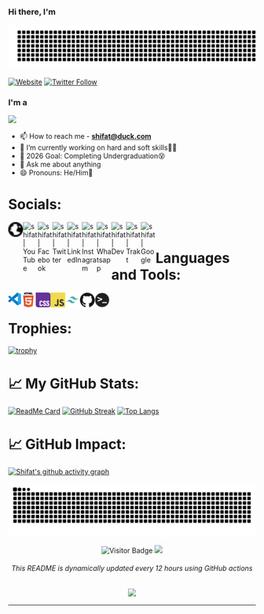 ### Hi there, I'm 

<p align="center">
    <img src="https://github.com/ShifatShakhawat/ShifatShakhawat/blob/main/Shifat.svg"/>
</p> 


[![Website](https://img.shields.io/website?label=www.shifat.me&style=for-the-badge&url=https%3A%2F%2Fwww.shifat.me)](https://www.shifat.me)
[![Twitter Follow](https://img.shields.io/twitter/follow/shifat?color=1DA1F2&logo=twitter&style=for-the-badge)](https://twitter.com/intent/follow?original_referer=https%3A%2F%2Fgithub.com%2FSHIFAT&screen_name=shiifatt) 


### I'm a
<p align="left">
<!--   <a href="https://github.com/DenverCoder1/readme-typing-svg"> -->
  <img src="https://readme-typing-svg.herokuapp.com?color=3339F7FF&width=380&height=28&lines=Student;Tech+Enthusiast;Entreprenuer&left=true"></a></p>

- 📫 How to reach me - **shifat@duck.com**
- 🔭 I’m currently working on hard and soft skills👩‍💻
- 🥅 2026 Goal: Completing Undergraduation😵
- 💬 Ask me about anything
- 😄 Pronouns: He/Him🧍


# Socials:

[<img align="left" alt="shifatshakhawat.me" width="30px" src="https://raw.githubusercontent.com/iconic/open-iconic/master/svg/globe.svg" />][Website]
[<img align="left" alt="shifat | YouTube" width="30px" src="https://cdn.jsdelivr.net/npm/simple-icons@v3/icons/youtube.svg" />][Youtube]
[<img align="left" alt="shifat | Facebook" width="30px" src="https://cdn.jsdelivr.net/npm/simple-icons@v3/icons/facebook.svg" />][Facebook]
[<img align="left" alt="shifat | Twitter" width="30px" src="https://cdn.jsdelivr.net/npm/simple-icons@v3/icons/twitter.svg" />][Twitter]
[<img align="left" alt="shifat | LinkedIn" width="30px" src="https://cdn.jsdelivr.net/npm/simple-icons@v3/icons/linkedin.svg" />][Linkedin]
[<img align="left" alt="shifat | Instagram" width="30px" src="https://cdn.jsdelivr.net/npm/simple-icons@v3/icons/instagram.svg" />][Instagram]
[<img align="left" alt="shifat | Whatsapp" width="30px" src="https://cdn.jsdelivr.net/npm/simple-icons@3.13.0/icons/whatsapp.svg" />][Whatsapp]
[<img align="left" alt="shifat | Dev" width="30px" src="https://cdn.jsdelivr.net/npm/simple-icons@3.0.1/icons/dev-dot-to.svg" >][Dev.to]
[<img align="left" alt="shifat | Trakt" width="30px" src="https://cdn.jsdelivr.net/npm/simple-icons@3.0.1/icons/trakt.svg" >][Trakt]
[<img align="left" alt="shifat | Google" width="30px" src="https://cdn.jsdelivr.net/npm/simple-icons@3.0.1/icons/google.svg" >][Google Developer]
<br/>

# Languages and Tools:

<img align="left" alt="Visual Studio Code" width="26px" src="https://raw.githubusercontent.com/github/explore/80688e429a7d4ef2fca1e82350fe8e3517d3494d/topics/visual-studio-code/visual-studio-code.png" />
<img align="left" alt="HTML5" width="30px" src="https://raw.githubusercontent.com/github/explore/80688e429a7d4ef2fca1e82350fe8e3517d3494d/topics/html/html.png" />
<img align="left" alt="CSS3" width="30px" src="https://raw.githubusercontent.com/github/explore/80688e429a7d4ef2fca1e82350fe8e3517d3494d/topics/css/css.png" />
<img align="left" alt="JavaScript" width="30px" src="https://raw.githubusercontent.com/github/explore/80688e429a7d4ef2fca1e82350fe8e3517d3494d/topics/javascript/javascript.png" />
<img align="left" alt="Terminal" width="30px" src="https://raw.githubusercontent.com/github/explore/80688e429a7d4ef2fca1e82350fe8e3517d3494d/topics/tailwind/tailwind.png" />
<img align="left" alt="GitHub" width="30px" src="https://raw.githubusercontent.com/github/explore/78df643247d429f6cc873026c0622819ad797942/topics/github/github.png" />
<img align="left" alt="Terminal" width="30px" src="https://raw.githubusercontent.com/github/explore/80688e429a7d4ef2fca1e82350fe8e3517d3494d/topics/terminal/terminal.png" />


<br/>


# Trophies: 

[![trophy](https://github-profile-trophy.vercel.app/?username=ShifatShakhawat&show_icons=true)](https://github.com/ShifatShakhawat/github-profile-trophy)


# 📈 My GitHub Stats:
[![ReadMe Card](https://github-readme-stats.vercel.app/api?username=ShifatShakhawat&layout=compact&theme=radical&show_icons=true&card_width=450&card_height=195)](https://github.com/ShifatShakhawat) 
[![GitHub Streak](https://github-readme-streak-stats-nine-khaki.vercel.app?user=ShifatShakhawat&theme=radical&card_width=450&card_height=195)](https://git.io/streak-stats) 
[![Top Langs](https://github-readme-stats.vercel.app/api/top-langs/?username=ShifatShakhawat&layout=compact&theme=radical&card_width=450&card_height=195)](https://github.com/ShifatShakhawat/github-readme-stats) 



                                                                                                    
# 📈 GitHub Impact:
[![Shifat's github activity graph](https://github-readme-activity-graph.vercel.app/graph?username=ShifatShakhawat&theme=github-compact)](https://github.com/ShifatShakhawat/github-readme-activity-graph)
<p align="center">
  <img src="https://github.com/ShifatShakhawat/ShifatShakhawat/blob/output/github-contribution-grid-snake-dark.svg">
</p>

<p align="center">
  <img alt="Visitor Badge" src="https://visitor-badge.laobi.icu/badge?page_id=ShifatShakhawat.ShifatShakhawat">
    <img src="https://komarev.com/ghpvc/?username=ShifatShakhawat" ></img>
</p>

<h6 align="center">This README is dynamically updated every 12 hours using GitHub actions</h6>

<p align="center">
  <img src="https://capsule-render.vercel.app/api?type=waving&color=gradient&width=auto&height=80&section=footer"/>
</p>

---
[Website]: https://www.shifat.me/
[Twitter]: https://x.com/shiifatt/
[Youtube]: https://www.youtube.com/@ShifatShakhawat
[Instagram]: https://instagram.com/shitrology/
[Linkedin]: https://linkedin.com/in/ShifatShakhawat/
[Whatsapp]: https://wa.me/12675876528/
[Facebook]: https://facebook.com/shitrology/
[Dev.to]: https://dev.to/shifat/
[Trakt]: https://trakt.tv/users/shifat/
[Google Developer]: https://g.dev/shifat/
